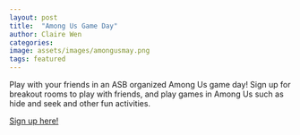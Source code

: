 ```yaml
---
layout: post
title:  "Among Us Game Day"
author: Claire Wen
categories: 
image: assets/images/amongusmay.png
tags: featured
---
```



Play with your friends in an ASB organized Among Us game day! Sign up for breakout rooms to play with friends, and play games in Among Us such as hide and seek and other fun activities.


[Sign up here!](https://docs.google.com/document/d/1RIYuQKrT9MaYNl0GpPjfhJGuBrum-aK-zO33Pw56jzk/edit)
